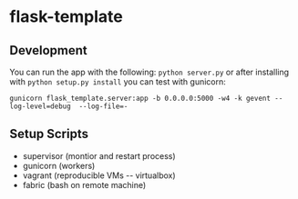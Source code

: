 flask-template
==============

## Development

You can run the app with the following: `python server.py` or after installing with
`python setup.py install` you can test with gunicorn:

```
gunicorn flask_template.server:app -b 0.0.0.0:5000 -w4 -k gevent --log-level=debug  --log-file=-
```

## Setup Scripts

- supervisor (montior and restart process)
- gunicorn (workers)
- vagrant (reproducible VMs -- virtualbox)
- fabric (bash on remote machine)
